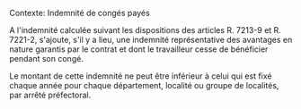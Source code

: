 Contexte: Indemnité de congés payés

A l'indemnité calculée suivant les dispositions des articles R. 7213-9 et R. 7221-2, s'ajoute, s'il y a lieu, une indemnité représentative des avantages en nature garantis par le contrat et dont le travailleur cesse de bénéficier pendant son congé.

Le montant de cette indemnité ne peut être inférieur à celui qui est fixé chaque année pour chaque département, localité ou groupe de localités, par arrêté préfectoral.